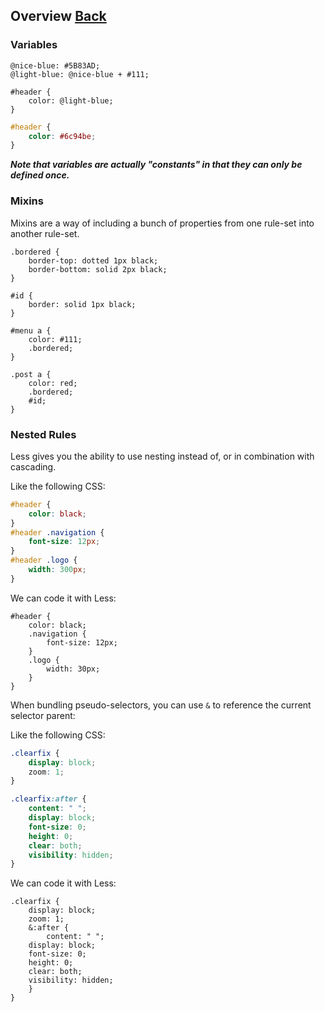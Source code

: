 ## Overview [Back](./../less.md)

### Variables

```less
@nice-blue: #5B83AD;
@light-blue: @nice-blue + #111;

#header {
    color: @light-blue;
}
```

```css
#header {
    color: #6c94be;
}
```

***Note that variables are actually "constants" in that they can only be defined once.***

### Mixins

Mixins are a way of including a bunch of properties from one rule-set into another rule-set.

```less
.bordered {
    border-top: dotted 1px black;
    border-bottom: solid 2px black;
}

#id {
    border: solid 1px black;
}
```

```less
#menu a {
    color: #111;
    .bordered;
}

.post a {
    color: red;
    .bordered;
    #id;
}
```

### Nested Rules

Less gives you the ability to use nesting instead of, or in combination with cascading.

Like the following CSS:

```css
#header {
    color: black;
}
#header .navigation {
    font-size: 12px;
}
#header .logo {
    width: 300px;
}
```

We can code it with Less:

```less
#header {
    color: black;
    .navigation {
        font-size: 12px;
    }
    .logo {
        width: 30px;
    }
}
```

When bundling pseudo-selectors, you can use `&` to reference the current selector parent:

Like the following CSS:

```css
.clearfix {
    display: block;
    zoom: 1;
}

.clearfix:after {
    content: " ";
    display: block;
    font-size: 0;
    height: 0;
    clear: both;
    visibility: hidden;
}
```

We can code it with Less:

```less
.clearfix {
    display: block;
    zoom: 1;
    &:after {
        content: " ";
    display: block;
    font-size: 0;
    height: 0;
    clear: both;
    visibility: hidden;
    }
}

```